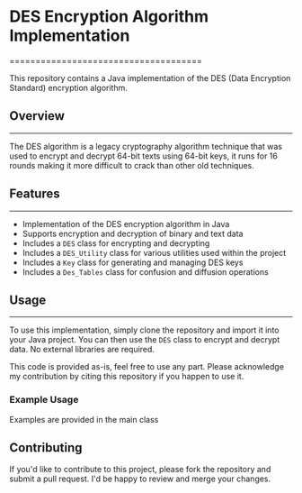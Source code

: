 
# DES Encryption Algorithm Implementation
=====================================

This repository contains a Java implementation of the DES (Data Encryption Standard) encryption algorithm.

## Overview
--------

The DES algorithm is a legacy cryptography algorithm technique that was used to encrypt and decrypt 64-bit texts using 64-bit keys, it runs for 16 rounds making it more difficult to crack than other old techniques.

## Features
--------

* Implementation of the DES encryption algorithm in Java
* Supports encryption and decryption of binary and text data
* Includes a `DES` class for encrypting and decrypting 
* Includes a `DES_Utility` class for various utilities used within the project
* Includes a `Key` class for generating and managing DES keys
* Includes a `Des_Tables` class for confusion and diffusion operations
## Usage
-----

To use this implementation, simply clone the repository and import it into your Java project. You can then use the `DES` class to encrypt and decrypt data. No external libraries are required. 

This code is provided as-is, feel free to use any part. Please acknowledge my contribution by citing this repository if you happen to use it.
### Example Usage

Examples are provided in the main class

## Contributing
If you'd like to contribute to this project, please fork the repository and submit a pull request. I'd be happy to review and merge your changes.
